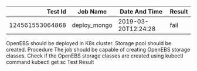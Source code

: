 |    Test Id    |  Job Name  |   Date And Time   |Result |
|--------------:|------------|-------------------|-------|
|124561553064868|deploy_mongo|2019-03-20T12:24:28|fail   |
OpenEBS should be deployed in K8s cluster.
Storage pool should be created.
Procedure
The job should be capable of creating OpenEBS storage classes.
Check if the OpenEBS storage classes are created using kubectl command kubectl get sc
Test Result

